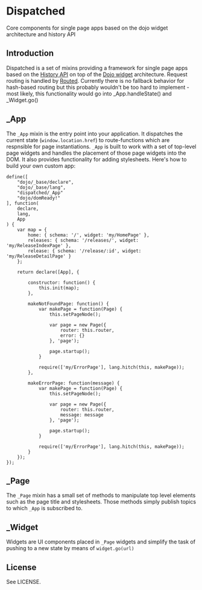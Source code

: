 # Dispatched

Core components for single page apps based on the dojo widget architecture and history API

## Introduction

Dispatched is a set of mixins providing a framework for single page apps based on the [History API](https://developer.mozilla.org/en/DOM/Manipulating_the_browser_history/) on top of the [Dojo widget](http://dojotoolkit.org/documentation/tutorials/1.7/templated/) architecture. Request routing is handled by [Routed](https://github.com/sirprize/routed). Currently there is no fallback behavior for hash-based routing but this probably wouldn't be too hard to implement - most likely, this functionality would go into _App.handleState() and _Widget.go()

## _App

The `_App` mixin is the entry point into your application. It dispatches the current state (`window.location.href`) to route-functions which are respnsible for page instantiations. `_App` is built to work with a set of top-level page widgets and handles the placement of those page widgets into the DOM. It also provides functionality for adding stylesheets. Here's how to build your own custom app:

    define([
        "dojo/_base/declare",
        "dojo/_base/lang",
        "dispatched/_App"
        "dojo/domReady!"
    ], function(
        declare,
        lang,
        App
    ) {
        var map = {
            home: { schema: '/', widget: 'my/HomePage' },
            releases: { schema: '/releases/', widget: 'my/ReleaseIndexPage' },
            release: { schema: '/release/:id', widget: 'my/ReleaseDetailPage' }
        };
        
        return declare([App], {

            constructor: function() {
                this.init(map);
            },

            makeNotFoundPage: function() {
                var makePage = function(Page) {
                    this.setPageNode();

                    var page = new Page({
                        router: this.router,
                        error: {}
                    }, 'page');
                    
                    page.startup();
                }

                require(['my/ErrorPage'], lang.hitch(this, makePage));
            },

            makeErrorPage: function(message) {
                var makePage = function(Page) {
                    this.setPageNode();

                    var page = new Page({
                        router: this.router,
                        message: message
                    }, 'page');
                    
                    page.startup();
                }

                require(['my/ErrorPage'], lang.hitch(this, makePage));
            }
        });
    });

## _Page

The `_Page` mixin has a small set of methods to manipulate top level elements such as the page title and stylesheets. Those methods simply publish topics to which `_App` is subscribed to.

## _Widget

Widgets are UI components placed in `_Page` widgets and simplify the task of pushing to a new state by means of `widget.go(url)`

## License

See LICENSE.